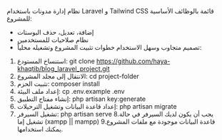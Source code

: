 نظام إدارة مدونات باستخدام Laravel و Tailwind CSS
قائمة بالوظائف الأساسية للمشروع:
- إضافة، تعديل، حذف البوستات
- نظام صلاحيات للمستخدمين
- تصميم متجاوب وسهل الاستخدام
خطوات تثبيت المشروع وتشغيله محلياً:
1. استنساخ المستودع:
   git clone https://github.com/haya-khaqtib/blog_laravel_project.git
2. الانتقال إلى مجلد المشروع:
   cd project-folder
3. تثبيت الحزم:
   composer install
4. إعداد ملف البيئة:
   cp .env.example .env
5. إنشاء مفتاح التطبيق:
   php artisan key:generate
6. إعداد قاعدة البيانات وتشغيل الترحيلات:
   php artisan migrate
7. تشغيل السيرفر:
   php artisan serve
   8.يجب أن يكون لديك السيرفر في حالة تشغيل إما (xampp || mampp)
   9.قاعدة البيانات موجودة مع ملفات المشروع يمكنك استخدامها.

  




